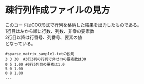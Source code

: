 # 疎行列作成ファイルの見方
このコードはCOO形式で行列を格納した結果を出力したものである。　
<br>
1行目は左から順に行数、列数、非零の要素数　　
<br>
2行目以降は行番号、列番号、要素の値　　
<br>
となっている。　　

~~~
#sparse_matrix_sample1.txtの説明
3 3 30  #3行3列の行列で非ゼロの要素数は30
0 5 1.00 #0行5列目の要素は1.0
5 0 1.00
0 8 1.00
...
~~~